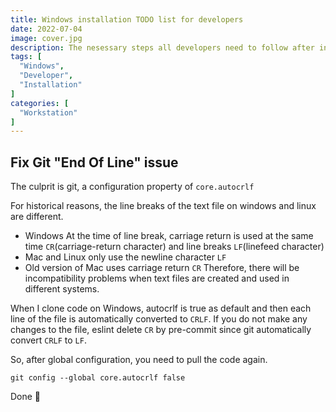 ```yaml
---
title: Windows installation TODO list for developers
date: 2022-07-04
image: cover.jpg
description: The nesessary steps all developers need to follow after installaing windows to make the system ready for development.
tags: [
  "Windows",
  "Developer",
  "Installation"
]
categories: [
  "Workstation"
]
---
```


## Fix Git "End Of Line" issue

The culprit is git, a configuration property of `core.autocrlf`

For historical reasons, the line breaks of the text file on windows and linux are different.

* Windows At the time of line break, carriage return is used at the same time `CR`(carriage-return character) and line breaks `LF`(linefeed character)
* Mac and Linux only use the newline character `LF`
* Old version of Mac uses carriage return `CR`
Therefore, there will be incompatibility problems when text files are created and used in different systems.

When I clone code on Windows, autocrlf is true as default and then each line of the file is automatically converted to `CRLF`. If you do not make any changes to the file, eslint delete `CR` by pre-commit since git automatically convert `CRLF` to `LF`.

So, after global configuration, you need to pull the code again.

```shell
git config --global core.autocrlf false
```

Done 🙂
